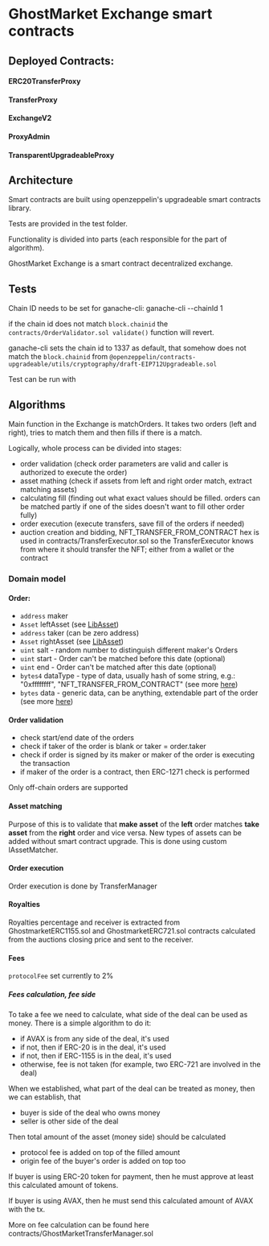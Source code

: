 # GhostMarket Exchange smart contracts

## Deployed Contracts:

#### ERC20TransferProxy

#### TransferProxy

#### ExchangeV2

#### ProxyAdmin

#### TransparentUpgradeableProxy

## Architecture

Smart contracts are built using openzeppelin's upgradeable smart contracts library.

Tests are provided in the test folder.

Functionality is divided into parts (each responsible for the part of algorithm).

GhostMarket Exchange is a smart contract decentralized exchange.

## Tests

Chain ID needs to be set for ganache-cli:
ganache-cli --chainId 1

if the chain id does not match `block.chainid` the `contracts/OrderValidator.sol validate()` function will revert.

ganache-cli sets the chain id to 1337 as default, that somehow does not match the `block.chainid` 
from `@openzeppelin/contracts-upgradeable/utils/cryptography/draft-EIP712Upgradeable.sol`

Test can be run with 



## Algorithms

Main function in the Exchange is matchOrders. It takes two orders (left and right), tries to match them and then fills if there is a match.

Logically, whole process can be divided into stages:

- order validation (check order parameters are valid and caller is authorized to execute the order)
- asset mathing (check if assets from left and right order match, extract matching assets)
- calculating fill (finding out what exact values should be filled. orders can be matched partly if one of the sides doesn't want to fill other order fully)
- order execution (execute transfers, save fill of the orders if needed)
- auction creation and bidding, NFT_TRANSFER_FROM_CONTRACT hex is used in contracts/TransferExecutor.sol
so the TransferExecutor knows from where it should transfer the NFT; either from a wallet or the contract


### Domain model

#### Order:

- `address` maker
- `Asset` leftAsset (see [LibAsset](contracts/lib/LibAsset.md))
- `address` taker (can be zero address)
- `Asset` rightAsset (see [LibAsset](contracts/lib/LibAsset.md))
- `uint` salt - random number to distinguish different maker's Orders
- `uint` start - Order can't be matched before this date (optional)
- `uint` end - Order can't be matched after this date (optional)
- `bytes4` dataType - type of data, usually hash of some string, e.g.: "0xffffffff", "NFT_TRANSFER_FROM_CONTRACT" (see more [here](./contracts/LibOrderData.md))
- `bytes` data - generic data, can be anything, extendable part of the order (see more [here](./contracts/LibOrderData.md))

#### Order validation

- check start/end date of the orders
- check if taker of the order is blank or taker = order.taker
- check if order is signed by its maker or maker of the order is executing the transaction
- if maker of the order is a contract, then ERC-1271 check is performed

Only off-chain orders are supported

#### Asset matching

Purpose of this is to validate that **make asset** of the **left** order matches **take asset** from the **right** order and vice versa.
New types of assets can be added without smart contract upgrade. This is done using custom IAssetMatcher.

#### Order execution

Order execution is done by TransferManager
#### Royalties

Royalties percentage and receiver is extracted from GhostmarketERC1155.sol and GhostmarketERC721.sol contracts
calculated from the auctions closing price and sent to the receiver.

#### Fees

`protocolFee` set currently to 2%
##### Fees calculation, fee side

To take a fee we need to calculate, what side of the deal can be used as money.
There is a simple algorithm to do it:
- if AVAX is from any side of the deal, it's used
- if not, then if ERC-20 is in the deal, it's used
- if not, then if ERC-1155 is in the deal, it's used
- otherwise, fee is not taken (for example, two ERC-721 are involved in the deal)

When we established, what part of the deal can be treated as money, then we can establish, that
- buyer is side of the deal who owns money
- seller is other side of the deal

Then total amount of the asset (money side) should be calculated
- protocol fee is added on top of the filled amount
- origin fee of the buyer's order is added on top too

If buyer is using ERC-20 token for payment, then he must approve at least this calculated amount of tokens.

If buyer is using AVAX, then he must send this calculated amount of AVAX with the tx.

More on fee calculation can be found here contracts/GhostMarketTransferManager.sol